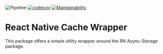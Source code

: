![Pipeline](https://github.com/Goldziher/rn-async-storage-cache-wrapper/workflows/CI/badge.svg?branch=master) [![codecov](https://codecov.io/gh/Goldziher/rn-async-storage-cache-wrapper/branch/master/graph/badge.svg?token=1L6MQ9Y6UG)](https://codecov.io/gh/Goldziher/rn-async-storage-cache-wrapper) [![Maintainability](https://api.codeclimate.com/v1/badges/47994617984291b66c01/maintainability)](https://codeclimate.com/github/Goldziher/rn-async-storage-cache-wrapper/maintainability)

# React Native Cache Wrapper

This package offers a simple utility wrapper around the RN Async-Storage package.
